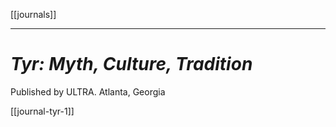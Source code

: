 [[journals]]
***
# *Tyr: Myth, Culture, Tradition*
Published by ULTRA. Atlanta, Georgia

[[journal-tyr-1]]